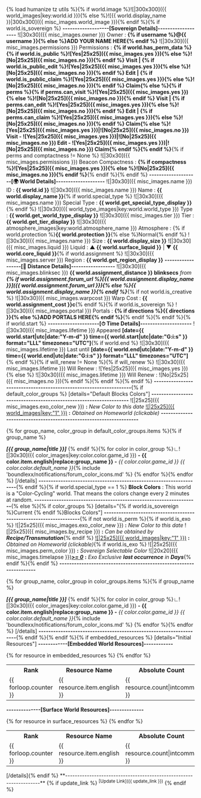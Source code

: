 {% load humanize tz utils %}{% if world.image %}![|300x300]({{ world_images|key:world.id }}){% else %}![{{ world.display_name }}|300x300]({{ misc_images.world_image }}){% endif %}{% if world.is_sovereign %}
**-------------------[Sovereign Details]-------------------**
![|30x30]({{ misc_images.owner }}) Owner : **{% if username %}@{{ username }}{% else %}ADD YOUR NAME HERE{% endif %}**
![|30x30]({{ misc_images.permissions }}) Permissions : **{% if world.has_perm_data %}{% if world.is_public %}![Yes|25x25]({{ misc_images.yes }}){% else %}![No|25x25]({{ misc_images.no }}){% endif %} Visit | {% if world.is_public_edit %}![Yes|25x25]({{ misc_images.yes }}){% else %}![No|25x25]({{ misc_images.no }}){% endif %} Edit | {% if world.is_public_claim %}![Yes|25x25]({{ misc_images.yes }}){% else %}![No|25x25]({{ misc_images.no }}){% endif %} Claim{% else %}{% if perms %}{% if perms.can_visit %}![Yes|25x25]({{ misc_images.yes }}){% else %}![No|25x25]({{ misc_images.no }}){% endif %} Visit | {% if perms.can_edit %}![Yes|25x25]({{ misc_images.yes }}){% else %}![No|25x25]({{ misc_images.no }}){% endif %} Edit | {% if perms.can_claim %}![Yes|25x25]({{ misc_images.yes }}){% else %}![No|25x25]({{ misc_images.no }}){% endif %} Claim{% else %}![Yes|25x25]({{ misc_images.yes }})|![No|25x25]({{ misc_images.no }}) Visit - ![Yes|25x25]({{ misc_images.yes }})|![No|25x25]({{ misc_images.no }}) Edit - ![Yes|25x25]({{ misc_images.yes }})|![No|25x25]({{ misc_images.no }}) Claim{% endif %}{% endif %}**{% if perms and comptactness != None %}
![|30x30]({{ misc_images.permissions }}) Beacon Compactness : **{% if compactness %}![Yes|25x25]({{ misc_images.yes }}){% else %}![No|25x25]({{ misc_images.no }}){% endif %}**{% endif %}{% endif %}
**--------------------[🌍 World Details]--------------------**
![|30x30]({{ misc_images.name }}) ID : **{{ world.id }}**
![|30x30]({{ misc_images.name }}) Name : **{{ world.display_name }}**{% if world.special_type %}
![|30x30]({{ misc_images.name }}) Special Type : **{{ world.get_special_type_display }}**{% endif %}
![|30x30]({{ world_type_images|key:world.world_type }}) Type : **{{ world.get_world_type_display }}**
![|30x30]({{ misc_images.tier }}) Tier : **{{ world.get_tier_display }}**
![|30x30]({{ atmosphere_images|key:world.atmosphere_name }}) Atmosphere : {% if world.protection %}**{{ world.protection }}**{% else %}Normal{% endif %}
![|30x30]({{ misc_images.name }}) Size : **{{ world.display_size }}**
![|30x30]({{ misc_images.liquid }}) Liquid : **▲ {{ world.surface_liquid }}** | ▼ **{{ world.core_liquid }}**{% if world.assignment %}
![|30x30]({{ misc_images.server }}) Region : **{{ world.get_region_display }}**
**------------------[🧭 Distance Details]------------------**
![|30x30]({{ misc_images.blinksec }}) **{{ world.assignment_distance }} blinksecs** _from_ **_{% if world.assignment.forum_url %}[{{ world.assignment.display_name }}]({{ world.assignment.forum_url }}){% else %}{{ world.assignment.display_name }}{% endif %}_**{% if not world.is_creative %}
![|30x30]({{ misc_images.warpcost }}) Warp Cost : **{{ world.assignment_cost }}c**{% endif %}{% if world.is_sovereign %}
![|30x30]({{ misc_images.portal }}) Portals : **{% if directions %}{{ directions }}{% else %}ADD PORTALS HERE{% endif %}**{% endif %}{% endif %}{% if world.start %}
**---------------------[⏱ Time Details]---------------------**
![|30x30]({{ misc_images.lifetime }}) Appeared **[date={{ world.start|utc|date:"Y-m-d" }} time={{ world.start|utc|date:"G:i:s" }} format="LLL" timezones="UTC"]**{% if world.end %}
![|30x30]({{ misc_images.lifetime }}) Last until **[date={{ world.end|utc|date:"Y-m-d" }} time={{ world.end|utc|date:"G:i:s" }} format="LLL" timezones="UTC"]**{% endif %}{% if will_renew != None %}{% if will_renew %}
![|30x30]({{ misc_images.lifetime }}) Will Renew : ![Yes|25x25]({{ misc_images.yes }}){% else %}
![|30x30]({{ misc_images.lifetime }}) Will Renew : ![No|25x25]({{ misc_images.no }}){% endif %}{% endif %}{% endif %}
**-------------------------------------------------------------------**{% if default_color_groups %}
[details="Default Blocks Colors"]
**-------------------------------------------------------------------**
![|25x25]({{ misc_images.exo_color_new }}) **:** _New Color to this date_
[![|25x25]({{ world_images|key:"1" }})]() **:** _Obtained on Homeworld (clickable)_
**-------------------------------------------------------------------**

{% for group_name, color_group in default_color_groups.items %}{% if group_name %}

_**[{{ group_name|title }}]**_
{% endif %}{% for color in color_group %}∟![|30x30]({{ color_images|key:color.color.game_id }}) **- {{ color.item.english|replace:group_name }} -** _{{ color.color.game_id }} {{ color.color.default_name }}_{% include 'boundlexx/notifications/forum_color_icons.md' %}
{% endfor %}{% endfor %}
[/details]
**-------------------------------------------------------------------**{% endif %}{% if world.special_type == 1 %}
**Block Colors** : This world is a "Color-Cycling" world. That means the colors change every 2 minutes at random.
**-------------------------------------------------------------------**{% else %}{% if color_groups %}
[details="{% if world.is_sovereign %}Current {% endif %}Blocks Colors"]
**-------------------------------------------------------------------**{% if not world.is_perm %}{% if world.is_exo %}
![|25x25]({{ misc_images.exo_color_new }}) **:** _New Color to this date_
![|25x25]({{ misc_images.by_recipe }}) **:** _Can be obtained by **Recipe/Transmutation**_{% endif %}
[![|25x25]({{ world_images|key:"1" }})]() **:** _Obtained on Homeworld (clickable)_{% if world.is_exo %}
![|25x25]({{ misc_images.perm_color }}) **:** _Sovereign Selectable Color_
![|20x20]({{ misc_images.timelapse }})**_[>= 0]()_** **:** _Exo Exclusive **last occurrence** in **Days**_{% endif %}{% endif %}
**-------------------------------------------------------------------**

{% for group_name, color_group in color_groups.items %}{% if group_name %}

_**[{{ group_name|title }}]**_
{% endif %}{% for color in color_group %}∟![|30x30]({{ color_images|key:color.color.game_id }}) **- {{ color.item.english|replace:group_name }} -** _{{ color.color.game_id }} {{ color.color.default_name }}_{% include 'boundlexx/notifications/forum_color_icons.md' %}
{% endfor %}{% endfor %}
[/details]
**-------------------------------------------------------------------**{% endif %}{% endif %}{% if embedded_resources %}
[details="Initial Resources"]
**------------[Embedded World Resources]------------**
<table>
<tr><th>Rank</th><th>Resource Name</th><th>Absolute Count</th><th>Percentage</th><th>Average Per Chunk</th></tr>{% for resource in embedded_resources %}
<tr><td>{{ forloop.counter }}</td><td>{{ resource.item.english }}</td><td>{{ resource.count|intcomma }}</td><td>{{ resource.percentage }}%</td><td>{{ resource.average_per_chunk }}</td>{% endfor %}
</table>


**--------------[Surface World Resources]--------------**
<table>
<tr><th>Rank</th><th>Resource Name</th><th>Absolute Count</th><th>Percentage</th><th>Average Per Chunk</th></tr>{% for resource in surface_resources %}
<tr><td>{{ forloop.counter }}</td><td>{{ resource.item.english }}</td><td>{{ resource.count|intcomma }}</td><td>{{ resource.percentage }}%</td><td>{{ resource.average_per_chunk }}</td>{% endfor %}
</table>
[/details]{% endif %}
**-------------------------------------------------------------------**
{% if update_link %}
<sup>[Update Link]({{ update_link }})</sup>
{% endif %}
